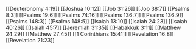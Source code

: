 [[Deuteronomy 4:19]]
[[Joshua 10:12]]
[[Job 31:26]]
[[Job 38:7]]
[[Psalms 8:3]]
[[Psalms 19:6]]
[[Psalms 74:16]]
[[Psalms 136:7]]
[[Psalms 136:9]]
[[Psalms 148:3]]
[[Psalms 148:5]]
[[Isaiah 13:10]]
[[Isaiah 24:23]]
[[Isaiah 40:26]]
[[Isaiah 45:7]]
[[Jeremiah 31:35]]
[[Habakkuk 3:11]]
[[Matthew 24:29]]
[[Matthew 27:45]]
[[1 Corinthians 15:41]]
[[Revelation 16:8]]
[[Revelation 21:23]]
